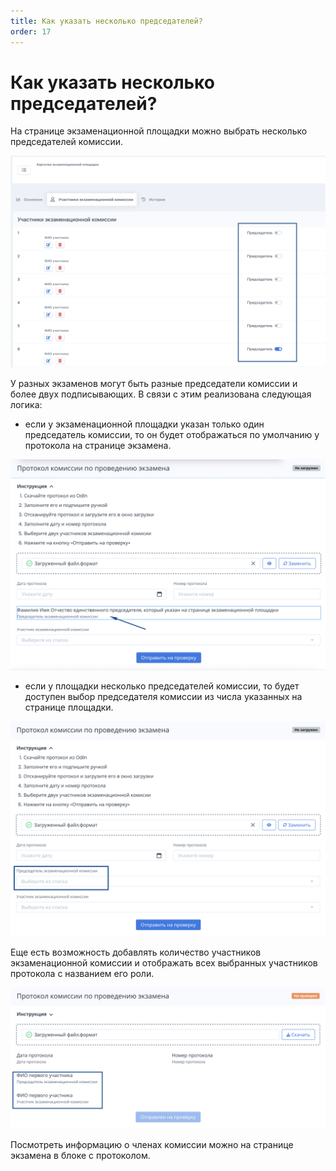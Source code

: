```yaml
---
title: Как указать несколько председателей?
order: 17
---
```


# Как указать несколько председателей?

На странице экзаменационной площадки можно выбрать несколько председателей комиссии.

![](<../.gitbook/assets/image (60).png>)

У разных экзаменов могут быть разные председатели комиссии и более двух подписывающих. В связи с этим реализована следующая логика:

* если у экзаменационной площадки указан только один председатель комиссии, то он будет отображаться по умолчанию у протокола на странице экзамена.

![](<../.gitbook/assets/image (62).png>)

* если у площадки несколько председателей комиссии, то будет доступен выбор председателя комиссии из числа указанных на странице площадки.

![](<../.gitbook/assets/image (63).png>)

Еще есть возможность добавлять количество участников экзаменационной комиссии и отображать всех выбранных участников протокола с названием его роли.

![](<../.gitbook/assets/image (64).png>)

Посмотреть информацию о членах комиссии можно на странице экзамена в блоке с протоколом.